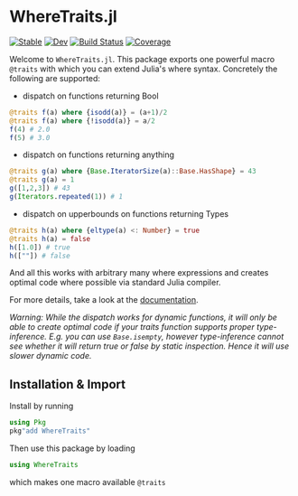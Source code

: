 <h1> WhereTraits.jl </h1>

[![Stable](https://img.shields.io/badge/docs-stable-blue.svg)](https://schlichtanders.github.io/WhereTraits.jl/stable)
[![Dev](https://img.shields.io/badge/docs-dev-blue.svg)](https://schlichtanders.github.io/WhereTraits.jl/dev)
[![Build Status](https://github.com/schlichtanders/WhereTraits.jl/workflows/CI/badge.svg)](https://github.com/schlichtanders/WhereTraits.jl/actions)
[![Coverage](https://codecov.io/gh/schlichtanders/WhereTraits.jl/branch/master/graph/badge.svg)](https://codecov.io/gh/schlichtanders/WhereTraits.jl)


Welcome to `WhereTraits.jl`. This package exports one powerful macro `@traits` with which you can extend Julia's
where syntax. Concretely the following are supported:
- dispatch on functions returning Bool
```julia
@traits f(a) where {isodd(a)} = (a+1)/2
@traits f(a) where {!isodd(a)} = a/2
f(4) # 2.0
f(5) # 3.0
```
- dispatch on functions returning anything
```julia
@traits g(a) where {Base.IteratorSize(a)::Base.HasShape} = 43
@traits g(a) = 1
g([1,2,3]) # 43
g(Iterators.repeated(1)) # 1
```
- dispatch on upperbounds on functions returning Types
```julia
@traits h(a) where {eltype(a) <: Number} = true
@traits h(a) = false
h([1.0]) # true
h([""]) # false
```

And all this works with arbitrary many where expressions and creates optimal code where possible via standard Julia compiler.

For more details, take a look at the [documentation](https://schlichtanders.github.io/WhereTraits.jl/dev).

*Warning: While the dispatch works for dynamic functions, it will only be able to create optimal code if your traits function supports proper type-inference. E.g. you can use `Base.isempty`, however type-inference cannot see whether it will return true or false by static inspection. Hence it will use slower dynamic code.*


## Installation & Import

Install by running
```julia
using Pkg
pkg"add WhereTraits"
```

Then use this package by loading
```julia
using WhereTraits
```
which makes one macro available `@traits`
